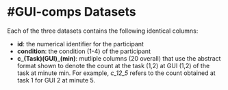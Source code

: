 # #GUI-comps Datasets

Each of the three datasets contains the following identical columns:

- **id**: the numerical identifier for the participant
- **condition**: the condition (1-4) of the participant
- **c_(Task)(GUI)_(min)**: mutliple columns (20 overall) that use the abstract format shown to denote the count at the task (1,2) at GUI (1,2) of the task at minute min. For example, *c_12_5* refers to the count obtained at task 1 for GUI 2 at minute 5.